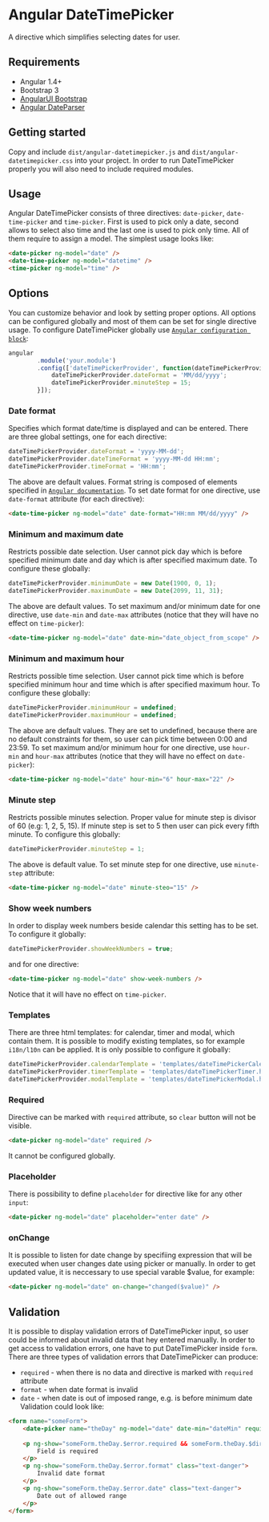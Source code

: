 # Angular DateTimePicker

A directive which simplifies selecting dates for user.


## Requirements
* Angular 1.4+
* Bootstrap 3
* [AngularUI Bootstrap](https://angular-ui.github.io/bootstrap/)
* [Angular DateParser](https://github.com/dnasir/angular-dateParser)

## Getting started
Copy and include `dist/angular-datetimepicker.js` and `dist/angular-datetimepicker.css` into your project. In order to run DateTimePicker properly you will also need to include required modules.

## Usage
Angular DateTimePicker consists of three directives: `date-picker`, `date-time-picker` and `time-picker`. First is used to pick only a date, second allows to select also time and the last one is used to pick only time. All of them require to assign a model. The simplest usage looks like:
```html
<date-picker ng-model="date" />
<date-time-picker ng-model="datetime" />
<time-picker ng-model="time" />
```

## Options
You can customize behavior and look by setting proper options. All options can be configured globally and most of them can be set for single directive usage. To configure DateTimePicker globally use [`Angular configuration block`](https://docs.angularjs.org/guide/module):
```javascript
angular
		.module('your.module')
		.config(['dateTimePickerProvider', function(dateTimePickerProvider) {
		    dateTimePickerProvider.dateFormat = 'MM/dd/yyyy';
		    dateTimePickerProvider.minuteStep = 15;
		}]);
```

### Date format
Specifies which format date/time is displayed and can be entered. There are three global settings, one for each directive:
```javascript
dateTimePickerProvider.dateFormat = 'yyyy-MM-dd';
dateTimePickerProvider.dateTimeFormat = 'yyyy-MM-dd HH:mm';
dateTimePickerProvider.timeFormat = 'HH:mm';
```
The above are default values. Format string is composed of elements specified in [`Angular documentation`](https://docs.angularjs.org/api/ng/filter/date). To set date format for one directive, use `date-format` attribute (for each directive):
```html
<date-time-picker ng-model="date" date-format="HH:mm MM/dd/yyyy" />
```

### Minimum and maximum date
Restricts possible date selection. User cannot pick day which is before specified minimum date and day which is after specified maximum date. To configure these globally:
```javascript
dateTimePickerProvider.minimumDate = new Date(1900, 0, 1);
dateTimePickerProvider.maximumDate = new Date(2099, 11, 31);
```
The above are default values. To set maximum and/or minimum date for one directive, use `date-min` and `date-max` attributes (notice that they will have no effect on `time-picker`):
```html
<date-time-picker ng-model="date" date-min="date_object_from_scope" />
```

### Minimum and maximum hour
Restricts possible time selection. User cannot pick time which is before specified minimum hour and time which is after specified maximum hour. To configure these globally:
```javascript
dateTimePickerProvider.minimumHour = undefined;
dateTimePickerProvider.maximumHour = undefined;
```
The above are default values. They are set to undefined, because there are no default constraints for them, so user can pick time between 0:00 and 23:59. To set maximum and/or minimum hour for one directive, use `hour-min` and `hour-max` attributes (notice that they will have no effect on `date-picker`):
```html
<date-time-picker ng-model="date" hour-min="6" hour-max="22" />
```

### Minute step
Restricts possible minutes selection. Proper value for minute step is divisor of 60 (e.g: 1, 2, 5, 15). If minute step is set to 5 then user can pick every fifth minute. To configure this globally:
```javascript
dateTimePickerProvider.minuteStep = 1;
```
The above is default value. To set minute step for one directive, use `minute-step` attribute:
```html
<date-time-picker ng-model="date" minute-steo="15" />
```

### Show week numbers
In order to display week numbers beside calendar this setting has to be set. To configure it globally:
```javascript
dateTimePickerProvider.showWeekNumbers = true;
```
and for one directive:
```html
<date-time-picker ng-model="date" show-week-numbers />
```
Notice that it will have no effect on `time-picker`.

### Templates
There are three html templates: for calendar, timer and modal, which contain them. It is possible to modify existing templates, so for example `i18n/l10n` can be applied. It is only possible to configure it globally:
```javascript
dateTimePickerProvider.calendarTemplate = 'templates/dateTimePickerCalendar.html';
dateTimePickerProvider.timerTemplate = 'templates/dateTimePickerTimer.html';
dateTimePickerProvider.modalTemplate = 'templates/dateTimePickerModal.html';
```

### Required
Directive can be marked with `required` attribute, so `clear` button will not be visible.
```html
<date-picker ng-model="date" required />
```
It cannot be configured globally.

### Placeholder
There is possibility to define `placeholder` for directive like for any other `input`:
```html
<date-picker ng-model="date" placeholder="enter date" />
```

### onChange
It is possible to listen for date change by specifiing expression that will be executed when user changes date using picker or manually. In order to get updated value, it is neccessary to use special varable $value, for example:
```html
<date-picker ng-model="date" on-change="changed($value)" />
```

## Validation
It is possible to display validation errors of DateTimePicker input, so user could be informed about invalid data that hey entered manually. In order to get access to validation errors, one have to put DateTimePicker inside `form`. There are three types of validation errors that DateTimePicker can produce:
* `required` - when there is no data and directive is marked with `required` attribute
* `format` - when date format is invalid
* `date` - when date is out of imposed range, e.g. is before minimum date
Validation could look like:
```html
<form name="someForm">
	<date-picker name="theDay" ng-model="date" date-min="dateMin" required />
	
	<p ng-show="someForm.theDay.$error.required && someForm.theDay.$dirty" class="text-danger">
		Field is required
	</p>
	<p ng-show="someForm.theDay.$error.format" class="text-danger">
		Invalid date format
	</p>
	<p ng-show="someForm.theDay.$error.date" class="text-danger">
		Date out of allowed range
	</p>
</form>
```

